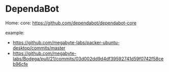 # DependaBot
Home:
core: https://github.com/dependabot/dependabot-core

example:
- https://github.com/megabyte-labs/packer-ubuntu-desktop/commits/master
- https://github.com/megabyte-labs/Bodega/pull/21/commits/03d002dd9d4df39592741d59f0742f58ceb96cfe
